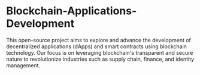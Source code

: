 # Blockchain-Applications-Development
This open-source project aims to explore and advance the development of decentralized applications (dApps) and smart contracts using blockchain technology. Our focus is on leveraging blockchain's transparent and secure nature to revolutionize industries such as supply chain, finance, and identity management.
